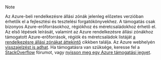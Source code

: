 > [!NOTE]
> Az Azure-beli rendelkezésre állási zónák jelenleg előzetes verzióban érhetők el a fejlesztési és tesztelési forgatókönyvekhez. A támogatás csak bizonyos Azure-erőforrásokhoz, régiókhoz és méretcsaládokhoz érhető el. Az első lépések leírását, valamint az Azure rendelkezésre állási zónákhoz támogatott Azure-erőforrások, régiók és méretcsaládok listáját [a rendelkezésre állási zónákat áttekintő](../articles/availability-zones/az-overview.md) cikkben találja. Az Azure webhelyén [visszajelzést is adhat](https://feedback.azure.com/forums/905206-global-infrastructure/category/319507-availability-zones). Ha támogatásra van szüksége, keresse fel a [StackOverflow]( https://stackoverflow.com/questions/tagged/azure-availability-zones) fórumot, vagy [nyisson meg egy Azure támogatási jegyet](../articles/azure-supportability/how-to-create-azure-support-request.md).
>
